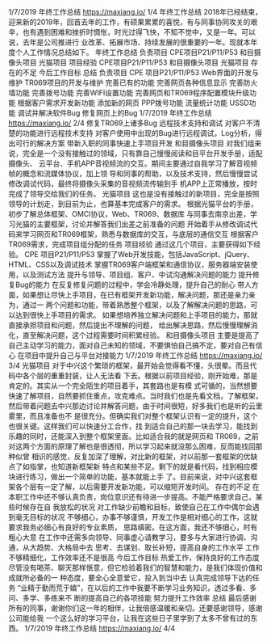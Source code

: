 1/7/2019
年终⼯作总结
https://maxiang.io/ 1/4
年终工作总结
2018年已经结束，迎来新的2019年，回首去年的工作，有硕果累累的喜悦，有与同事协同攻关的艰
辛，也有遇到困难和挫折时惆怅，时光过得飞快，不知不觉中，又是一年。可以说，去年是公司推进行
业改革、拓展市场、持续发展的很重要的一年。现就本年度个人工作情况总结如下。
年终工作总结
负责项目
CPE项目P21/P11/P53
和目摄像头项目
光猫项目
项目经验
CPE项目P21/P11/P53
和目摄像头项目
光猫项目
存在的不足
今后工作目标
总结
负责项目
CPE 项目P21/P11/P53
Web界面的开发与维护
TR069项目的开发与维护
完善已有的功能
完善网页各种信息显示
完善防火墙功能
完善拨号功能
完善WIFI设置功能
完善网页和TR069程序配置模块升级功能
根据客户需求开发新功能
添加新的网页
PPP拨号功能
流量统计功能
USSD功能
调试并解决软件Bug
修复网页上的Bug
1/7/2019
年终⼯作总结
https://maxiang.io/ 2/4
修复TR069上诸多Bug
远程技术支持和调试
对客户不清楚的功能进行远程技术支持
对客户使用中出现的Bug进行远程调试，Log分析，得出可行的解决方案
带新入职的同事快速上手项目开发
和目摄像头项目
对我们组来说，完全是一个没有接触过的领域，只有靠自己慢慢阅读和目平台开发手册，适配摄像头、
云平台、手机APP音视频流的交互。期间主要通过自我学习了解音视频帧的概念和流媒体协议，加上领
导和同事的帮助，以及技术支持，然后慢慢尝试修改调试代码，最终将摄像头采集的音视频流传输到手
机APP上正常播放，按时完成了领导交给我们的任务。
光猫项目
这也是没有接触过的新项目，完全是按照领导的计划走，到目前为止，也算基本完成客户的需求。
根据光猫平台的手册，初步了解总体框架、OMCI协议，Web、TR069、数据库
与同事去南京出差，学习光猫的主要框架，讨论并解答我们出差之前准备的问题
开始着手从修改调试代码来学习网页和TR069框架，熟悉与数据库的交互，与底层的通信交互
根据客户TR069需求，完成项目组分配的任务
项目经验
通过这几个项目，主要获得如下经验。
CPE 项目P21/P11/P53
掌握了Web开发技能，包括JavaScript、jQuery、HTML、CSS以及调试技术
掌握TR069客户端框架和通信协议，服务器端安装使用，以及测试方法
提升与领导、项目组、客户、中试沟通解决问题的能力
提升修复Bug的能力
在反复修复问题的过程中，学会冷静处理，提升自己的耐心
带人方面，如果想让尽快上手项目，在已有框架开发新功能，解决问题，那还是亲力亲为，通过一
两个问题和功能，带着熟悉整个框架，以及了解解决问题的思路，可以达到很快上手项目的需求。
如果想培养独立解决问题和上手项目的能力，那就直接承担项目和问题，然后提出不理解的问题，
给出解决思路，然后慢慢理解消化，直至解决问题，这个过程需要时间积累经验。
和目摄像头项目
主要是提高了自己主动学习的能力，面对自己未知的领域，不要惧怕自己搞不定，要对自己有信心
在项目中提升自己与平台对接能力
1/7/2019
年终⼯作总结
https://maxiang.io/ 3/4
光猫项目
对于中兴这个繁琐的框架，最开始会觉得看不懂，头很晕。而且代码中各个层的重重封装，让人无法看
下去。根据以前项目经验，刚开始难，那是肯定的。其实从一个完全陌生的项目着手，其套路也是有模
式可循的，当然想要快速了解项目，自然要抓住重点，攻克难点。当时我们也是先看文档，了解框架，
然后带着问题去中兴那边讨论并解答问题，由于时间很短，好多我们也是听的云里雾里，而且准备也不
是很充分。但确实我们对整个框架认识有一定的提升，这个也很关键。这样我们可以快速分工合作，找
到适合自己的那一块去学习，能找到乐趣的同时，还能深入到整个框架里面。比如适合我的就是网页和
TR069，之前对这两个方面的原理了解也是很透彻，所以学习起来就没那么困难，反而能找回那种似曾
相识的感觉，反复加深了理解，对比新的框架，对以前那一套框架的优缺点了如指掌，也知道新框架新
特点和某些不足。剩下的就是看代码，找到相应模块进行练习，做出一个简单的功能，基本就能上手
了。目前来说，对中兴这套框架各个层有一定了解，以后需要开发新功能，可以缩短开发时间。
存在的不足
在本职工作中还不够认真负责，岗位意识还有待进一步提高。不能严格要求自己，某些时候存在自
我放松的状况
对工作缺少前瞻和目标，致使自己在工作中偶尔会遇到毫无目标的状况
不够细心，办事不够谨慎，开发工作是相对细心的工作，这就要求我务必细心有良好的专业素质，
思路缜密。在这方面，我还不够细心，时有粗心大意
在工作中还需多向领导、同事虚心请教学习，要多与大家进行协调、沟通，从大趋势、大格局中去
思考、去谋划、取长补短，提高自身的工作水平
工作不够精细化，工作效率还不是很高
今后工作目标
热爱工作，保持良好的工作态度
尽管没有喝茶、聊天那样惬意，但它检验着我们的智慧和能力，是我们体现价值和成就所必备的一
种态度，要全心全意爱它，投入到当中去
认真完成领导下达的任务
“业精于勤而荒于嬉”，在以后的工作中我要不断学习业务知识，透过多看、多问、多学、多练来不
断的提高自己的各项技能
努力提升工作效率
总结
最后感谢所有的同事，谢谢你们这一年的相伴，让我倍感温暖和亲切。还要感谢领导，感谢公司能给我
一个这么好的学习平台，让我在这些日子里学到了太多不曾有过的东西。
1/7/2019
年终⼯作总结
https://maxiang.io/ 4/4
